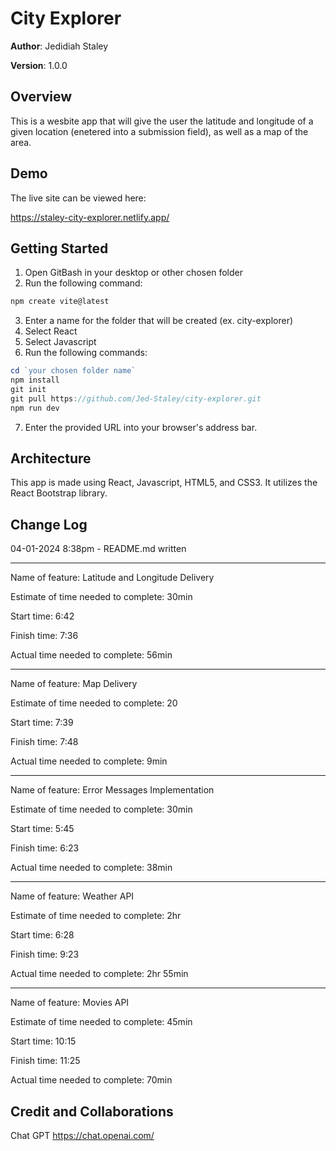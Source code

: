 # City Explorer

**Author**: Jedidiah Staley

**Version**: 1.0.0

## Overview

This is a wesbite app that will give the user the latitude and longitude of a given location (enetered into a submission field), as well as a map of the area.

## Demo

The live site can be viewed here:

<https://staley-city-explorer.netlify.app/>

## Getting Started

1. Open GitBash in your desktop or other chosen folder
2. Run the following command:

```js
npm create vite@latest
```

3. Enter a name for the folder that will be created (ex. city-explorer)
4. Select React
5. Select Javascript
6. Run the following commands:

```js
cd `your chosen folder name`
npm install
git init
git pull https://github.com/Jed-Staley/city-explorer.git
npm run dev
```

7. Enter the provided URL into your browser's address bar.

## Architecture

This app is made using React, Javascript, HTML5, and CSS3. It utilizes the React Bootstrap library.

## Change Log

04-01-2024 8:38pm - README.md written

---------------------------------------------------------

Name of feature: Latitude and Longitude Delivery

Estimate of time needed to complete: 30min

Start time: 6:42

Finish time: 7:36

Actual time needed to complete: 56min

---------------------------------------------------------

Name of feature: Map Delivery

Estimate of time needed to complete: 20

Start time: 7:39

Finish time: 7:48

Actual time needed to complete: 9min

---------------------------------------------------------

Name of feature: Error Messages Implementation

Estimate of time needed to complete: 30min

Start time: 5:45

Finish time: 6:23

Actual time needed to complete: 38min

---------------------------------------------------------

Name of feature: Weather API

Estimate of time needed to complete: 2hr

Start time: 6:28

Finish time: 9:23

Actual time needed to complete: 2hr 55min

---------------------------------------------------------

Name of feature: Movies API

Estimate of time needed to complete: 45min

Start time: 10:15

Finish time: 11:25

Actual time needed to complete: 70min

## Credit and Collaborations

Chat GPT
<https://chat.openai.com/>
